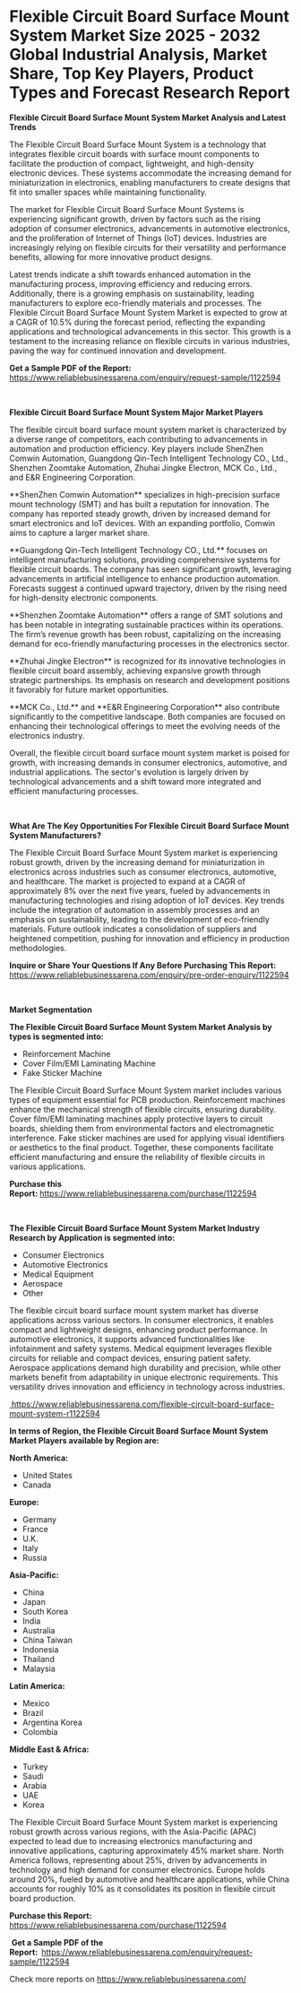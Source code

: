 <p><h1>Flexible Circuit Board Surface Mount System Market Size 2025 - 2032 Global Industrial Analysis, Market Share, Top Key Players, Product Types and Forecast Research Report</h1></p><p><strong>Flexible Circuit Board Surface Mount System Market Analysis and Latest Trends</strong></p>
<p><p>The Flexible Circuit Board Surface Mount System is a technology that integrates flexible circuit boards with surface mount components to facilitate the production of compact, lightweight, and high-density electronic devices. These systems accommodate the increasing demand for miniaturization in electronics, enabling manufacturers to create designs that fit into smaller spaces while maintaining functionality. </p><p>The market for Flexible Circuit Board Surface Mount Systems is experiencing significant growth, driven by factors such as the rising adoption of consumer electronics, advancements in automotive electronics, and the proliferation of Internet of Things (IoT) devices. Industries are increasingly relying on flexible circuits for their versatility and performance benefits, allowing for more innovative product designs.</p><p>Latest trends indicate a shift towards enhanced automation in the manufacturing process, improving efficiency and reducing errors. Additionally, there is a growing emphasis on sustainability, leading manufacturers to explore eco-friendly materials and processes. The Flexible Circuit Board Surface Mount System Market is expected to grow at a CAGR of 10.5% during the forecast period, reflecting the expanding applications and technological advancements in this sector. This growth is a testament to the increasing reliance on flexible circuits in various industries, paving the way for continued innovation and development.</p></p>
<p><strong>Get a Sample PDF of the Report:&nbsp;</strong> <a href="https://www.reliablebusinessarena.com/enquiry/request-sample/1122594?utm_campaign=2337&utm_medium=2&utm_source=Github&utm_content=ia&utm_term=13022025&utm_id=flexible-circuit-board-surface-mount-system">https://www.reliablebusinessarena.com/enquiry/request-sample/1122594</a></p>
<p>&nbsp;</p>
<p><strong>Flexible Circuit Board Surface Mount System Major Market Players</strong></p>
<p><p>The flexible circuit board surface mount system market is characterized by a diverse range of competitors, each contributing to advancements in automation and production efficiency. Key players include ShenZhen Comwin Automation, Guangdong Qin-Tech Intelligent Technology CO., Ltd., Shenzhen Zoomtake Automation, Zhuhai Jingke Electron, MCK Co., Ltd., and E&R Engineering Corporation.</p><p>**ShenZhen Comwin Automation** specializes in high-precision surface mount technology (SMT) and has built a reputation for innovation. The company has reported steady growth, driven by increased demand for smart electronics and IoT devices. With an expanding portfolio, Comwin aims to capture a larger market share.</p><p>**Guangdong Qin-Tech Intelligent Technology CO., Ltd.** focuses on intelligent manufacturing solutions, providing comprehensive systems for flexible circuit boards. The company has seen significant growth, leveraging advancements in artificial intelligence to enhance production automation. Forecasts suggest a continued upward trajectory, driven by the rising need for high-density electronic components.</p><p>**Shenzhen Zoomtake Automation** offers a range of SMT solutions and has been notable in integrating sustainable practices within its operations. The firm’s revenue growth has been robust, capitalizing on the increasing demand for eco-friendly manufacturing processes in the electronics sector.</p><p>**Zhuhai Jingke Electron** is recognized for its innovative technologies in flexible circuit board assembly, achieving expansive growth through strategic partnerships. Its emphasis on research and development positions it favorably for future market opportunities.</p><p>**MCK Co., Ltd.** and **E&R Engineering Corporation** also contribute significantly to the competitive landscape. Both companies are focused on enhancing their technological offerings to meet the evolving needs of the electronics industry.</p><p>Overall, the flexible circuit board surface mount system market is poised for growth, with increasing demands in consumer electronics, automotive, and industrial applications. The sector's evolution is largely driven by technological advancements and a shift toward more integrated and efficient manufacturing processes.</p></p>
<p>&nbsp;</p>
<p><strong>What Are The Key Opportunities For Flexible Circuit Board Surface Mount System Manufacturers?</strong></p>
<p><p>The Flexible Circuit Board Surface Mount System market is experiencing robust growth, driven by the increasing demand for miniaturization in electronics across industries such as consumer electronics, automotive, and healthcare. The market is projected to expand at a CAGR of approximately 8% over the next five years, fueled by advancements in manufacturing technologies and rising adoption of IoT devices. Key trends include the integration of automation in assembly processes and an emphasis on sustainability, leading to the development of eco-friendly materials. Future outlook indicates a consolidation of suppliers and heightened competition, pushing for innovation and efficiency in production methodologies.</p></p>
<p><strong>Inquire or Share Your Questions If Any Before Purchasing This Report:</strong> <a href="https://www.reliablebusinessarena.com/enquiry/pre-order-enquiry/1122594?utm_campaign=2337&utm_medium=2&utm_source=Github&utm_content=ia&utm_term=13022025&utm_id=flexible-circuit-board-surface-mount-system">https://www.reliablebusinessarena.com/enquiry/pre-order-enquiry/1122594</a></p>
<p>&nbsp;</p>
<p><strong>Market Segmentation</strong></p>
<p><strong>The Flexible Circuit Board Surface Mount System Market Analysis by types is segmented into:</strong></p>
<p><ul><li>Reinforcement Machine</li><li>Cover Film/EMI Laminating Machine</li><li>Fake Sticker Machine</li></ul></p>
<p><p>The Flexible Circuit Board Surface Mount System market includes various types of equipment essential for PCB production. Reinforcement machines enhance the mechanical strength of flexible circuits, ensuring durability. Cover film/EMI laminating machines apply protective layers to circuit boards, shielding them from environmental factors and electromagnetic interference. Fake sticker machines are used for applying visual identifiers or aesthetics to the final product. Together, these components facilitate efficient manufacturing and ensure the reliability of flexible circuits in various applications.</p></p>
<p><strong>Purchase this Report:&nbsp;</strong><a href="https://www.reliablebusinessarena.com/purchase/1122594?utm_campaign=2337&utm_medium=2&utm_source=Github&utm_content=ia&utm_term=13022025&utm_id=flexible-circuit-board-surface-mount-system">https://www.reliablebusinessarena.com/purchase/1122594</a></p>
<p>&nbsp;</p>
<p><strong>The Flexible Circuit Board Surface Mount System Market Industry Research by Application is segmented into:</strong></p>
<p><ul><li>Consumer Electronics</li><li>Automotive Electronics</li><li>Medical Equipment</li><li>Aerospace</li><li>Other</li></ul></p>
<p><p>The flexible circuit board surface mount system market has diverse applications across various sectors. In consumer electronics, it enables compact and lightweight designs, enhancing product performance. In automotive electronics, it supports advanced functionalities like infotainment and safety systems. Medical equipment leverages flexible circuits for reliable and compact devices, ensuring patient safety. Aerospace applications demand high durability and precision, while other markets benefit from adaptability in unique electronic requirements. This versatility drives innovation and efficiency in technology across industries.</p></p>
<p><a href="https://www.reliablebusinessarena.com/flexible-circuit-board-surface-mount-system-r1122594?utm_campaign=2337&utm_medium=2&utm_source=Github&utm_content=ia&utm_term=13022025&utm_id=flexible-circuit-board-surface-mount-system">&nbsp;https://www.reliablebusinessarena.com/flexible-circuit-board-surface-mount-system-r1122594</a></p>
<p><strong>In terms of Region, the Flexible Circuit Board Surface Mount System Market Players available by Region are:</strong></p>
<p>
    <p> <strong> North America: </strong>
        <ul>
            <li>United States</li>
            <li>Canada</li>
        </ul>
        </p> 
    <p> <strong> Europe: </strong>
        <ul>
            <li>Germany</li>
            <li>France</li>
            <li>U.K.</li>
            <li>Italy</li>
            <li>Russia</li>
        </ul>
        </p> 
    <p> <strong> Asia-Pacific: </strong>
        <ul>
            <li>China</li>
            <li>Japan</li>
            <li>South Korea</li>
            <li>India</li>
            <li>Australia</li>
            <li>China Taiwan</li>
            <li>Indonesia</li>
            <li>Thailand</li>
            <li>Malaysia</li>
        </ul>
        </p> 
    <p> <strong> Latin America: </strong>
        <ul>
            <li>Mexico</li>
            <li>Brazil</li>
            <li>Argentina Korea</li>
            <li>Colombia</li>
        </ul>
        </p> 
    <p> <strong> Middle East & Africa: </strong>
        <ul>
            <li>Turkey</li>
            <li>Saudi</li>
            <li>Arabia</li>
            <li>UAE</li>
            <li>Korea</li>
        </ul>
    </p>
    </p>
<p><p>The Flexible Circuit Board Surface Mount System market is experiencing robust growth across various regions, with the Asia-Pacific (APAC) expected to lead due to increasing electronics manufacturing and innovative applications, capturing approximately 45% market share. North America follows, representing about 25%, driven by advancements in technology and high demand for consumer electronics. Europe holds around 20%, fueled by automotive and healthcare applications, while China accounts for roughly 10% as it consolidates its position in flexible circuit board production.</p></p>
<p><strong>Purchase this Report: </strong><a href="https://www.reliablebusinessarena.com/purchase/1122594?utm_campaign=2337&utm_medium=2&utm_source=Github&utm_content=ia&utm_term=13022025&utm_id=flexible-circuit-board-surface-mount-system">https://www.reliablebusinessarena.com/purchase/1122594</a></p>
<p>&nbsp;<strong>Get a Sample PDF of the Report:&nbsp;&nbsp;</strong><a href="https://www.reliablebusinessarena.com/enquiry/request-sample/1122594?utm_campaign=2337&utm_medium=2&utm_source=Github&utm_content=ia&utm_term=13022025&utm_id=flexible-circuit-board-surface-mount-system">https://www.reliablebusinessarena.com/enquiry/request-sample/1122594</a></p>
<p><strong></strong></p>
<p>Check more reports on <a href="https://www.reliablebusinessarena.com/?utm_campaign=2337&utm_medium=2&utm_source=Github&utm_content=ia&utm_term=13022025&utm_id=flexible-circuit-board-surface-mount-system">https://www.reliablebusinessarena.com/</a></p>